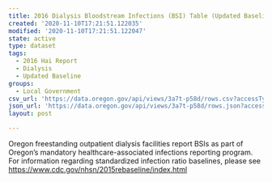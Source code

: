 ```yaml
---
title: 2016 Dialysis Bloodstream Infections (BSI) Table (Updated Baseline)
created: '2020-11-10T17:21:51.122035'
modified: '2020-11-10T17:21:51.122047'
state: active
type: dataset
tags:
  - 2016 Hai Report
  - Dialysis
  - Updated Baseline
groups:
  - Local Government
csv_url: 'https://data.oregon.gov/api/views/3a7t-p58d/rows.csv?accessType=DOWNLOAD'
json_url: 'https://data.oregon.gov/api/views/3a7t-p58d/rows.json?accessType=DOWNLOAD'
layout: post

---
```

Oregon freestanding outpatient dialysis facilities report BSIs as part of Oregon’s mandatory healthcare-associated infections reporting program. For information regarding standardized infection ratio baselines, please see https://www.cdc.gov/nhsn/2015rebaseline/index.html
